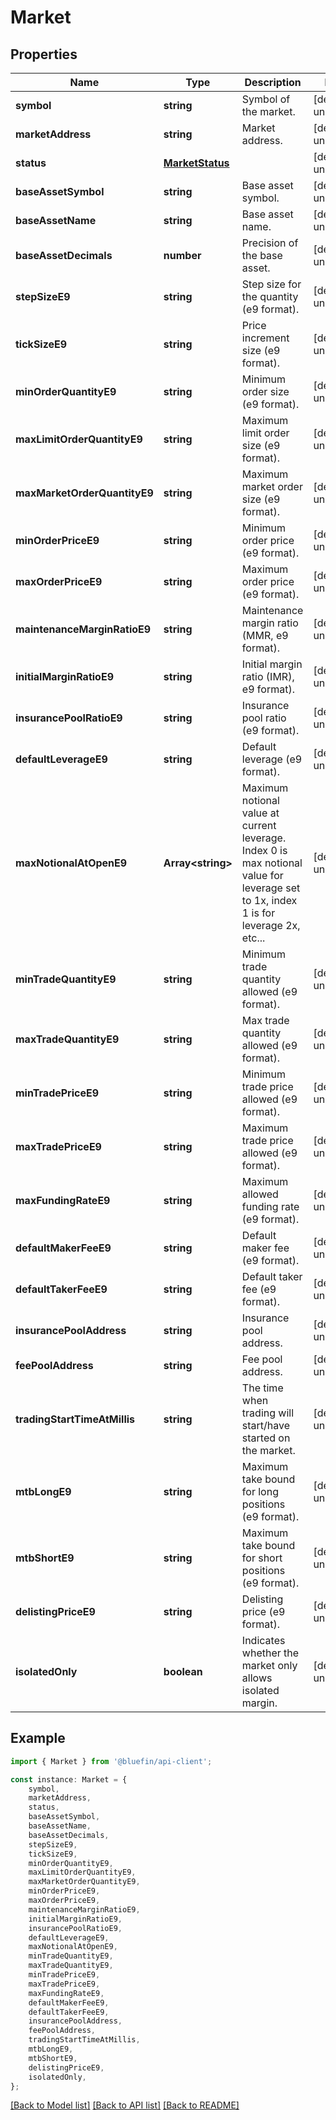 # Market


## Properties

Name | Type | Description | Notes
------------ | ------------- | ------------- | -------------
**symbol** | **string** | Symbol of the market. | [default to undefined]
**marketAddress** | **string** | Market address. | [default to undefined]
**status** | [**MarketStatus**](MarketStatus.md) |  | [default to undefined]
**baseAssetSymbol** | **string** | Base asset symbol. | [default to undefined]
**baseAssetName** | **string** | Base asset name. | [default to undefined]
**baseAssetDecimals** | **number** | Precision of the base asset. | [default to undefined]
**stepSizeE9** | **string** | Step size for the quantity (e9 format). | [default to undefined]
**tickSizeE9** | **string** | Price increment size (e9 format). | [default to undefined]
**minOrderQuantityE9** | **string** | Minimum order size (e9 format). | [default to undefined]
**maxLimitOrderQuantityE9** | **string** | Maximum limit order size (e9 format). | [default to undefined]
**maxMarketOrderQuantityE9** | **string** | Maximum market order size (e9 format). | [default to undefined]
**minOrderPriceE9** | **string** | Minimum order price (e9 format). | [default to undefined]
**maxOrderPriceE9** | **string** | Maximum order price (e9 format). | [default to undefined]
**maintenanceMarginRatioE9** | **string** | Maintenance margin ratio (MMR, e9 format). | [default to undefined]
**initialMarginRatioE9** | **string** | Initial margin ratio (IMR), e9 format). | [default to undefined]
**insurancePoolRatioE9** | **string** | Insurance pool ratio (e9 format). | [default to undefined]
**defaultLeverageE9** | **string** | Default leverage (e9 format). | [default to undefined]
**maxNotionalAtOpenE9** | **Array&lt;string&gt;** | Maximum notional value at current leverage. Index 0 is max notional value for leverage set to 1x, index 1 is for leverage 2x, etc... | [default to undefined]
**minTradeQuantityE9** | **string** | Minimum trade quantity allowed (e9 format). | [default to undefined]
**maxTradeQuantityE9** | **string** | Max trade quantity allowed (e9 format). | [default to undefined]
**minTradePriceE9** | **string** | Minimum trade price allowed (e9 format). | [default to undefined]
**maxTradePriceE9** | **string** | Maximum trade price allowed (e9 format). | [default to undefined]
**maxFundingRateE9** | **string** | Maximum allowed funding rate (e9 format). | [default to undefined]
**defaultMakerFeeE9** | **string** | Default maker fee (e9 format). | [default to undefined]
**defaultTakerFeeE9** | **string** | Default taker fee (e9 format). | [default to undefined]
**insurancePoolAddress** | **string** | Insurance pool address. | [default to undefined]
**feePoolAddress** | **string** | Fee pool address. | [default to undefined]
**tradingStartTimeAtMillis** | **string** | The time when trading will start/have started on the market. | [default to undefined]
**mtbLongE9** | **string** | Maximum take bound for long positions (e9 format). | [default to undefined]
**mtbShortE9** | **string** | Maximum take bound for short positions (e9 format). | [default to undefined]
**delistingPriceE9** | **string** | Delisting price (e9 format). | [default to undefined]
**isolatedOnly** | **boolean** | Indicates whether the market only allows isolated margin. | [default to undefined]

## Example

```typescript
import { Market } from '@bluefin/api-client';

const instance: Market = {
    symbol,
    marketAddress,
    status,
    baseAssetSymbol,
    baseAssetName,
    baseAssetDecimals,
    stepSizeE9,
    tickSizeE9,
    minOrderQuantityE9,
    maxLimitOrderQuantityE9,
    maxMarketOrderQuantityE9,
    minOrderPriceE9,
    maxOrderPriceE9,
    maintenanceMarginRatioE9,
    initialMarginRatioE9,
    insurancePoolRatioE9,
    defaultLeverageE9,
    maxNotionalAtOpenE9,
    minTradeQuantityE9,
    maxTradeQuantityE9,
    minTradePriceE9,
    maxTradePriceE9,
    maxFundingRateE9,
    defaultMakerFeeE9,
    defaultTakerFeeE9,
    insurancePoolAddress,
    feePoolAddress,
    tradingStartTimeAtMillis,
    mtbLongE9,
    mtbShortE9,
    delistingPriceE9,
    isolatedOnly,
};
```

[[Back to Model list]](../README.md#documentation-for-models) [[Back to API list]](../README.md#documentation-for-api-endpoints) [[Back to README]](../README.md)
